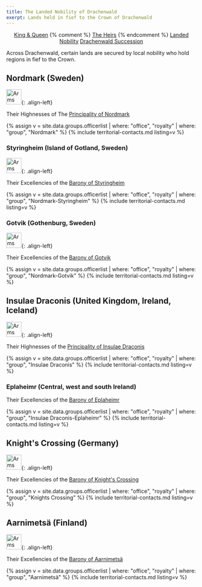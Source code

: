 ```yaml
---
title: The Landed Nobility of Drachenwald
exerpt: Lands held in fief to the Crown of Drachenwald
---
```

<p align="center">
<a href="{{ site.baseurl }}{% link royals/index.html %}" class="btn btn--primary">King & Queen</a>
{% comment %}
<a href="{{ site.baseurl }}{% link royals/heirs.html %}" class="btn btn--primary">The Heirs</a>
{% endcomment %}
<a href="#" class="btn btn--inverse">Landed Nobility</a>
<a href="{{ site.baseurl }}{% link royals/drachenwald-succession.md %}" class="btn btn--primary">Drachenwald Succession</a>
</p>

Across Drachenwald, certain lands are secured by local nobility who hold regions in fief to the Crown.

## Nordmark (Sweden)

<img src="{{ site.baseurl }}{% link images/heraldry/nm_vapen_liten.gif %}" width="40" alt="Arms of Nordmark">{: .align-left}  

Their Highnesses of The [Principality of Nordmark](http://www.nordmark.org/)

{% assign v = site.data.groups.officerlist | where: "office", "royalty"  | where: "group", "Nordmark" %}
{% include territorial-contacts.md listing=v %}

### Styringheim (Island of Gotland, Sweden)

<img src="{{ site.baseurl }}{% link images/heraldry/styringheim_logo.gif %}" width="40" alt="Arms of Styringheim">{: .align-left}  

Their Excellencies of the [Barony of Styringheim](https://www.styringheim.se/)  

{% assign v = site.data.groups.officerlist | where: "office", "royalty"  | where: "group", "Nordmark-Styringheim" %}
{% include territorial-contacts.md listing=v %}

### Gotvik (Gothenburg, Sweden)  

<img src="{{ site.baseurl }}{% link images/heraldry/gotviktrans.gif %}" width="40" alt="Arms of Gotvik">{: .align-left}  

Their Excellencies of the [Barony of Gotvik](http://www.gotvik.se/)
 
{% assign v = site.data.groups.officerlist | where: "office", "royalty"  | where: "group", "Nordmark-Gotvik" %}
{% include territorial-contacts.md listing=v %}

## Insulae Draconis (United Kingdom, Ireland, Iceland)  

<img src="{{ site.baseurl }}{% link images/heraldry/iddevice.svg %}" width="40" alt="Arms of Insulae Draconis">{: .align-left}  

Their Highnesses of the [Principality of Insulae Draconis](http://www.insulaedraconis.org/)  

{% assign v = site.data.groups.officerlist | where: "office", "royalty"  | where: "group", "Insulae Draconis" %}
{% include territorial-contacts.md listing=v %}

### Eplaheimr (Central, west and south Ireland)


Their Excellencies of the [Barony of Eplaheimr](https://eplaheimr.org/)  

{% assign v = site.data.groups.officerlist | where: "office", "royalty"  | where: "group", "Insulae Draconis-Eplaheimr" %}
{% include territorial-contacts.md listing=v %}

## Knight's Crossing (Germany)  

<img src="{{ site.baseurl }}{% link images/heraldry/knightscrossing_m.gif %}" width="40" alt="Arms of Knight's Crossing">{: .align-left}  

Their Excellencies of the [Barony of Knight's Crossing](http://www.knightscrossing.org/)  
 
{% assign v = site.data.groups.officerlist | where: "office", "royalty"  | where: "group", "Knights Crossing" %}
{% include territorial-contacts.md listing=v %}

## Aarnimetsä (Finland)

<img src="{{ site.baseurl }}{% link images/heraldry/arnimetsa.gif %}" width="40" alt="Arms of Aarnimetsä">{: .align-left}  

Their Excellencies of the [Barony of Aarnimetsä](http://www.aarnimetsa.org/)
 
{% assign v = site.data.groups.officerlist | where: "office", "royalty"  | where: "group", "Aarnimetsä" %}
{% include territorial-contacts.md listing=v %}
